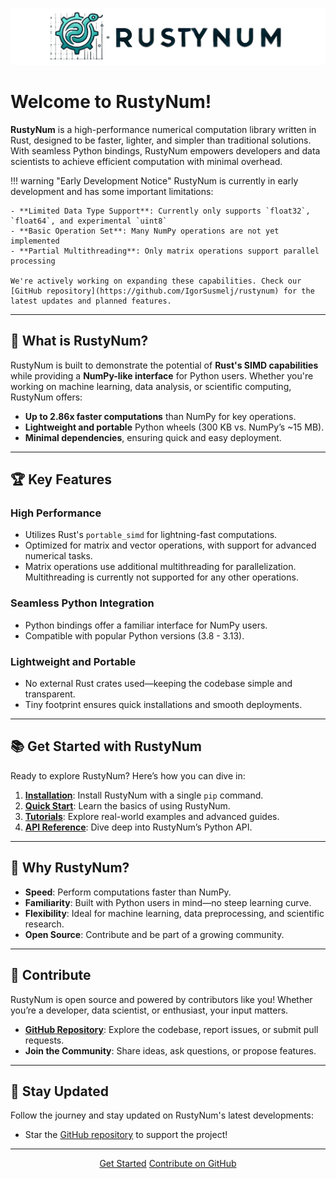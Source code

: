 ![RustyNum Banner](assets/rustynum-banner.png?raw=true "RustyNum")

# Welcome to RustyNum!

**RustyNum** is a high-performance numerical computation library written in Rust, designed to be faster, lighter, and simpler than traditional solutions. With seamless Python bindings, RustyNum empowers developers and data scientists to achieve efficient computation with minimal overhead.

!!! warning "Early Development Notice"
    RustyNum is currently in early development and has some important limitations:

    - **Limited Data Type Support**: Currently only supports `float32`, `float64`, and experimental `uint8`
    - **Basic Operation Set**: Many NumPy operations are not yet implemented
    - **Partial Multithreading**: Only matrix operations support parallel processing
    
    We're actively working on expanding these capabilities. Check our [GitHub repository](https://github.com/IgorSusmelj/rustynum) for the latest updates and planned features.

---

## 🚀 What is RustyNum?

RustyNum is built to demonstrate the potential of **Rust's SIMD capabilities** while providing a **NumPy-like interface** for Python users. Whether you're working on machine learning, data analysis, or scientific computing, RustyNum offers:

- **Up to 2.86x faster computations** than NumPy for key operations.
- **Lightweight and portable** Python wheels (300 KB vs. NumPy’s ~15 MB).
- **Minimal dependencies**, ensuring quick and easy deployment.

---

## 🏆 Key Features

### High Performance
- Utilizes Rust's `portable_simd` for lightning-fast computations.
- Optimized for matrix and vector operations, with support for advanced numerical tasks.
- Matrix operations use additional multithreading for parallelization. Multithreading is currently not supported for any other operations.

### Seamless Python Integration
- Python bindings offer a familiar interface for NumPy users.
- Compatible with popular Python versions (3.8 - 3.13).

### Lightweight and Portable
- No external Rust crates used—keeping the codebase simple and transparent.
- Tiny footprint ensures quick installations and smooth deployments.

---

## 📚 Get Started with RustyNum

Ready to explore RustyNum? Here’s how you can dive in:

1. **[Installation](installation.md)**: Install RustyNum with a single `pip` command.
2. **[Quick Start](quick-start.md)**: Learn the basics of using RustyNum.
3. **[Tutorials](tutorials/)**: Explore real-world examples and advanced guides.
4. **[API Reference](api/)**: Dive deep into RustyNum’s Python API.

---

## 🌟 Why RustyNum?

- **Speed**: Perform computations faster than NumPy.
- **Familiarity**: Built with Python users in mind—no steep learning curve.
- **Flexibility**: Ideal for machine learning, data preprocessing, and scientific research.
- **Open Source**: Contribute and be part of a growing community.

---

## 🤝 Contribute

RustyNum is open source and powered by contributors like you! Whether you’re a developer, data scientist, or enthusiast, your input matters.

- **[GitHub Repository](https://github.com/IgorSusmelj/rustynum)**: Explore the codebase, report issues, or submit pull requests.
- **Join the Community**: Share ideas, ask questions, or propose features.

---

## 📩 Stay Updated

Follow the journey and stay updated on RustyNum's latest developments:

- Star the [GitHub repository](https://github.com/IgorSusmelj/rustynum) to support the project!

---

<div style="text-align: center;">
    <a href="quick-start" class="md-button md-button--primary">Get Started</a>
    <a href="https://github.com/IgorSusmelj/rustynum" class="md-button">Contribute on GitHub</a>
</div>